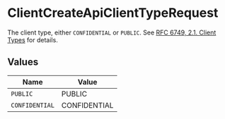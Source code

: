 # ClientCreateApiClientTypeRequest

The client type, either `CONFIDENTIAL` or `PUBLIC`. See [RFC 6749, 2.1. Client Types](https://datatracker.ietf.org/doc/html/rfc6749#section-2.1)
for details.



## Values

| Name           | Value          |
| -------------- | -------------- |
| `PUBLIC`       | PUBLIC         |
| `CONFIDENTIAL` | CONFIDENTIAL   |